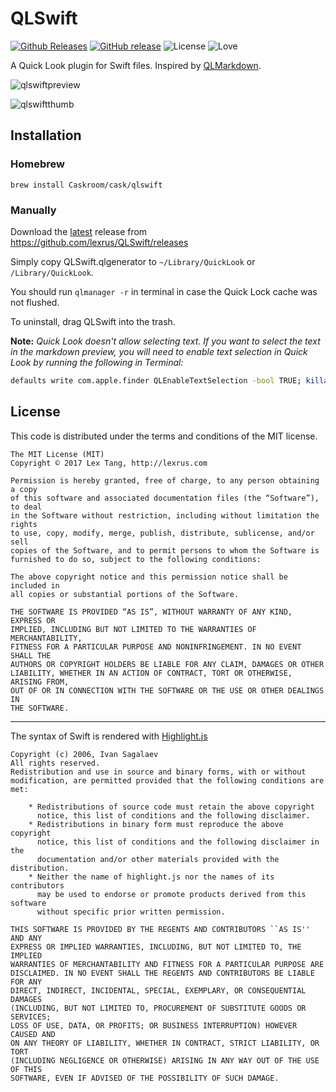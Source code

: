 # QLSwift

[![Github Releases](https://img.shields.io/github/downloads/lexrus/QLSwift/latest/total.svg?style=flat-square)](https://github.com/lexrus/QLSwift/releases)
[![GitHub release](https://img.shields.io/github/release/lexrus/QLSwift.svg?style=flat-square)](https://github.com/lexrus/QLSwift/releases)
![License](https://img.shields.io/github/license/lexrus/QLSwift.svg?style=flat-square)
![Love](https://img.shields.io/badge/build%20with-%3C3-ff69b4.svg?style=flat-square)

A Quick Look plugin for Swift files. Inspired by [QLMarkdown](https://github.com/toland/qlmarkdown).

![qlswiftpreview](https://cloud.githubusercontent.com/assets/219689/7562489/631c18fa-f807-11e4-8a86-32d30b285c5b.jpg)

![qlswiftthumb](https://cloud.githubusercontent.com/assets/219689/7562490/6730637e-f807-11e4-9498-c36437c6e3d9.jpg)

## Installation

### Homebrew

`brew install Caskroom/cask/qlswift`

### Manually

Download the [latest](https://github.com/lexrus/QLSwift/releases/tag/0.0.1) release from 
<https://github.com/lexrus/QLSwift/releases>

Simply copy QLSwift.qlgenerator to `~/Library/QuickLook` or `/Library/QuickLook`.

You should run `qlmanager -r` in terminal in case the Quick Lock cache was not flushed.

To uninstall, drag QLSwift into the trash.

**Note:** *Quick Look doesn't allow selecting text. If you want to select the text in the markdown preview, you will 
need to enable text selection in Quick Look by running the following in Terminal:*

````bash
defaults write com.apple.finder QLEnableTextSelection -bool TRUE; killall Finder
````

## License

This code is distributed under the terms and conditions of the MIT license.

```
The MIT License (MIT)
Copyright © 2017 Lex Tang, http://lexrus.com

Permission is hereby granted, free of charge, to any person obtaining a copy
of this software and associated documentation files (the “Software”), to deal
in the Software without restriction, including without limitation the rights
to use, copy, modify, merge, publish, distribute, sublicense, and/or sell
copies of the Software, and to permit persons to whom the Software is
furnished to do so, subject to the following conditions:

The above copyright notice and this permission notice shall be included in
all copies or substantial portions of the Software.

THE SOFTWARE IS PROVIDED “AS IS”, WITHOUT WARRANTY OF ANY KIND, EXPRESS OR
IMPLIED, INCLUDING BUT NOT LIMITED TO THE WARRANTIES OF MERCHANTABILITY,
FITNESS FOR A PARTICULAR PURPOSE AND NONINFRINGEMENT. IN NO EVENT SHALL THE
AUTHORS OR COPYRIGHT HOLDERS BE LIABLE FOR ANY CLAIM, DAMAGES OR OTHER
LIABILITY, WHETHER IN AN ACTION OF CONTRACT, TORT OR OTHERWISE, ARISING FROM,
OUT OF OR IN CONNECTION WITH THE SOFTWARE OR THE USE OR OTHER DEALINGS IN
THE SOFTWARE.

```

---

The syntax of Swift is rendered with [Highlight.js](https://github.com/isagalaev/highlight.js)

```
Copyright (c) 2006, Ivan Sagalaev
All rights reserved.
Redistribution and use in source and binary forms, with or without
modification, are permitted provided that the following conditions are met:

    * Redistributions of source code must retain the above copyright
      notice, this list of conditions and the following disclaimer.
    * Redistributions in binary form must reproduce the above copyright
      notice, this list of conditions and the following disclaimer in the
      documentation and/or other materials provided with the distribution.
    * Neither the name of highlight.js nor the names of its contributors 
      may be used to endorse or promote products derived from this software 
      without specific prior written permission.

THIS SOFTWARE IS PROVIDED BY THE REGENTS AND CONTRIBUTORS ``AS IS'' AND ANY
EXPRESS OR IMPLIED WARRANTIES, INCLUDING, BUT NOT LIMITED TO, THE IMPLIED
WARRANTIES OF MERCHANTABILITY AND FITNESS FOR A PARTICULAR PURPOSE ARE
DISCLAIMED. IN NO EVENT SHALL THE REGENTS AND CONTRIBUTORS BE LIABLE FOR ANY
DIRECT, INDIRECT, INCIDENTAL, SPECIAL, EXEMPLARY, OR CONSEQUENTIAL DAMAGES
(INCLUDING, BUT NOT LIMITED TO, PROCUREMENT OF SUBSTITUTE GOODS OR SERVICES;
LOSS OF USE, DATA, OR PROFITS; OR BUSINESS INTERRUPTION) HOWEVER CAUSED AND
ON ANY THEORY OF LIABILITY, WHETHER IN CONTRACT, STRICT LIABILITY, OR TORT
(INCLUDING NEGLIGENCE OR OTHERWISE) ARISING IN ANY WAY OUT OF THE USE OF THIS
SOFTWARE, EVEN IF ADVISED OF THE POSSIBILITY OF SUCH DAMAGE.
```

